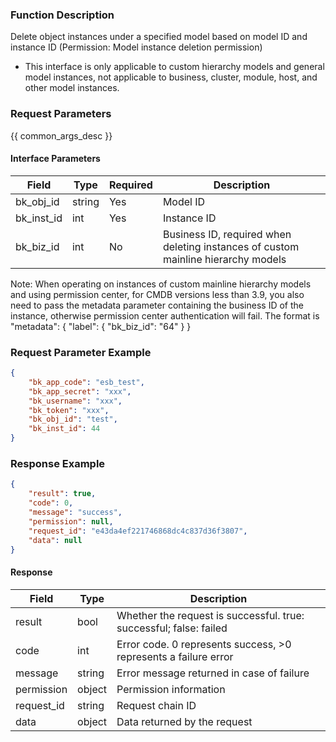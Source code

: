 ### Function Description

Delete object instances under a specified model based on model ID and instance ID (Permission: Model instance deletion permission)

- This interface is only applicable to custom hierarchy models and general model instances, not applicable to business, cluster, module, host, and other model instances.

### Request Parameters

{{ common_args_desc }}

#### Interface Parameters

| Field      | Type   | Required | Description                                                  |
| ---------- | ------ | -------- | ------------------------------------------------------------ |
| bk_obj_id  | string | Yes      | Model ID                                                     |
| bk_inst_id | int    | Yes      | Instance ID                                                  |
| bk_biz_id  | int    | No       | Business ID, required when deleting instances of custom mainline hierarchy models |

Note: When operating on instances of custom mainline hierarchy models and using permission center, for CMDB versions less than 3.9, you also need to pass the metadata parameter containing the business ID of the instance, otherwise permission center authentication will fail. The format is "metadata": { "label": { "bk_biz_id": "64" } }

### Request Parameter Example

```json
{ 
    "bk_app_code": "esb_test",
    "bk_app_secret": "xxx",
    "bk_username": "xxx",
    "bk_token": "xxx",
    "bk_obj_id": "test",
    "bk_inst_id": 44
}
```

### Response Example

```json
{
    "result": true,
    "code": 0,
    "message": "success",
    "permission": null,
    "request_id": "e43da4ef221746868dc4c837d36f3807",
    "data": null
}
```

#### Response

| Field       | Type   | Description                                                  |
| ---------- | ------ | ------------------------------------------------------------ |
| result     | bool   | Whether the request is successful. true: successful; false: failed |
| code       | int    | Error code. 0 represents success, >0 represents a failure error |
| message    | string | Error message returned in case of failure                    |
| permission | object | Permission information                                       |
| request_id | string | Request chain ID                                             |
| data       | object | Data returned by the request                                 |
